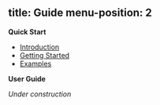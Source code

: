 
title: Guide
menu-position: 2
---

**Quick Start**

 * [Introduction](http://github.com/aloiscochard/sindi/wiki/Introduction)
 * [Getting Started](http://github.com/aloiscochard/sindi/wiki/Getting-Started)
 * [Examples](http://github.com/aloiscochard/sindi/wiki/Examples)

**User Guide** 

_Under construction_
